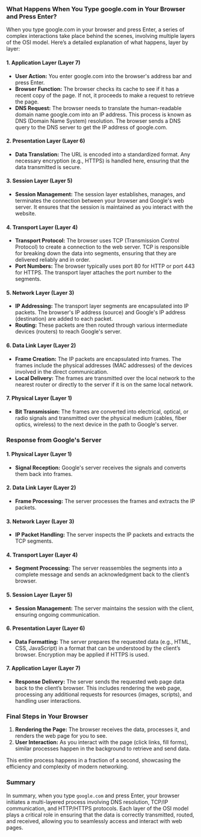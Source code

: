 ### What Happens When You Type google.com in Your Browser and Press Enter?

When you type google.com in your browser and press Enter, a series of complex interactions take place behind the scenes, involving multiple layers of the OSI model. Here’s a detailed explanation of what happens, layer by layer:

#### 1. **Application Layer (Layer 7)**
   - **User Action:** You enter google.com into the browser's address bar and press Enter.
   - **Browser Function:** The browser checks its cache to see if it has a recent copy of the page. If not, it proceeds to make a request to retrieve the page.
   - **DNS Request:** The browser needs to translate the human-readable domain name google.com into an IP address. This process is known as DNS (Domain Name System) resolution. The browser sends a DNS query to the DNS server to get the IP address of google.com.

#### 2. **Presentation Layer (Layer 6)**
   - **Data Translation:** The URL is encoded into a standardized format. Any necessary encryption (e.g., HTTPS) is handled here, ensuring that the data transmitted is secure.

#### 3. **Session Layer (Layer 5)**
   - **Session Management:** The session layer establishes, manages, and terminates the connection between your browser and Google's web server. It ensures that the session is maintained as you interact with the website.

#### 4. **Transport Layer (Layer 4)**
   - **Transport Protocol:** The browser uses TCP (Transmission Control Protocol) to create a connection to the web server. TCP is responsible for breaking down the data into segments, ensuring that they are delivered reliably and in order.
   - **Port Numbers:** The browser typically uses port 80 for HTTP or port 443 for HTTPS. The transport layer attaches the port number to the segments.

#### 5. **Network Layer (Layer 3)**
   - **IP Addressing:** The transport layer segments are encapsulated into IP packets. The browser's IP address (source) and Google's IP address (destination) are added to each packet.
   - **Routing:** These packets are then routed through various intermediate devices (routers) to reach Google's server.

#### 6. **Data Link Layer (Layer 2)**
   - **Frame Creation:** The IP packets are encapsulated into frames. The frames include the physical addresses (MAC addresses) of the devices involved in the direct communication.
   - **Local Delivery:** The frames are transmitted over the local network to the nearest router or directly to the server if it is on the same local network.

#### 7. **Physical Layer (Layer 1)**
   - **Bit Transmission:** The frames are converted into electrical, optical, or radio signals and transmitted over the physical medium (cables, fiber optics, wireless) to the next device in the path to Google's server.

### Response from Google's Server

#### 1. **Physical Layer (Layer 1)**
   - **Signal Reception:** Google's server receives the signals and converts them back into frames.

#### 2. **Data Link Layer (Layer 2)**
   - **Frame Processing:** The server processes the frames and extracts the IP packets.

#### 3. **Network Layer (Layer 3)**
   - **IP Packet Handling:** The server inspects the IP packets and extracts the TCP segments.

#### 4. **Transport Layer (Layer 4)**
   - **Segment Processing:** The server reassembles the segments into a complete message and sends an acknowledgment back to the client’s browser.

#### 5. **Session Layer (Layer 5)**
   - **Session Management:** The server maintains the session with the client, ensuring ongoing communication.

#### 6. **Presentation Layer (Layer 6)**
   - **Data Formatting:** The server prepares the requested data (e.g., HTML, CSS, JavaScript) in a format that can be understood by the client’s browser. Encryption may be applied if HTTPS is used.

#### 7. **Application Layer (Layer 7)**
   - **Response Delivery:** The server sends the requested web page data back to the client’s browser. This includes rendering the web page, processing any additional requests for resources (images, scripts), and handling user interactions.

### Final Steps in Your Browser

1. **Rendering the Page:** The browser receives the data, processes it, and renders the web page for you to see.
2. **User Interaction:** As you interact with the page (click links, fill forms), similar processes happen in the background to retrieve and send data.

This entire process happens in a fraction of a second, showcasing the efficiency and complexity of modern networking.

### Summary
In summary, when you type `google.com` and press Enter, your browser initiates a multi-layered process involving DNS resolution, TCP/IP communication, and HTTP/HTTPS protocols. Each layer of the OSI model plays a critical role in ensuring that the data is correctly transmitted, routed, and received, allowing you to seamlessly access and interact with web pages.
